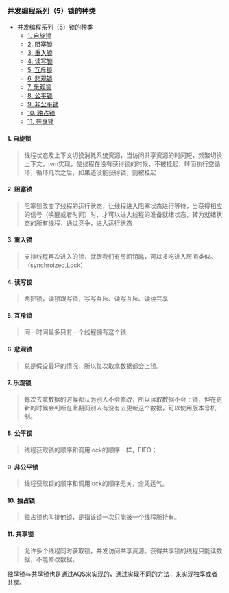 ### 并发编程系列（5）锁的种类

<!-- TOC -->

- [并发编程系列（5）锁的种类](#并发编程系列5锁的种类)
    - [1. 自旋锁](#1-自旋锁)
    - [2. 阻塞锁](#2-阻塞锁)
    - [3. 重入锁](#3-重入锁)
    - [4. 读写锁](#4-读写锁)
    - [5. 互斥锁](#5-互斥锁)
    - [6. 悲观锁](#6-悲观锁)
    - [7. 乐观锁](#7-乐观锁)
    - [8. 公平锁](#8-公平锁)
    - [9. 非公平锁](#9-非公平锁)
    - [10. 独占锁](#10-独占锁)
    - [11. 共享锁](#11-共享锁)

<!-- /TOC -->

#### 1. 自旋锁
  > 线程状态及上下文切换消耗系统资源，当访问共享资源的时间短，频繁切换上下文，jvm实现，使线程在没有获得锁的时候，不被挂起，转而执行空循环，循环几次之后，如果还没能获得锁，则被挂起
#### 2. 阻塞锁
  > 阻塞锁改变了线程的运行状态，让线程进入阻塞状态进行等待，当获得相应的信号（唤醒或者时间）时，才可以进入线程的准备就绪状态，转为就绪状态的所有线程，通过竞争，进入运行状态

#### 3. 重入锁
  > 支持线程再次进入的锁，就跟我们有房间钥匙，可以多吃进入房间类似。（synchroized,Lock）
#### 4. 读写锁
  > 两把锁，读锁跟写锁，写写互斥、读写互斥、读读共享
#### 5. 互斥锁
  > 同一时间最多只有一个线程拥有这个锁
#### 6. 悲观锁
  > 总是假设最坏的情况，所以每次取拿数据都会上锁。
#### 7. 乐观锁
  > 每次去拿数据的时候都认为别人不会修改，所以读取数据不会上锁，但在更新的时候会判断在此期间别人有没有去更新这个数据，可以使用版本号机制。
#### 8. 公平锁
  > 线程获取锁的顺序和调用lock的顺序一样，FIFO；
#### 9. 非公平锁
  > 线程获取锁的顺序和调用lock的顺序无关，全凭运气。
#### 10. 独占锁
  > 独占锁也叫排他锁，是指该锁一次只能被一个线程所持有。
#### 11. 共享锁
  > 允许多个线程同时获取锁，并发访问共享资源。获得共享锁的线程只能读数据，不能修改数据。  

  独享锁与共享锁也是通过AQS来实现的，通过实现不同的方法，来实现独享或者共享。